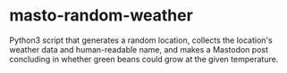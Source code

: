 # masto-random-weather
Python3 script that generates a random location, collects the location's weather data and human-readable name, and makes a Mastodon post concluding in whether green beans could grow at the given temperature.
